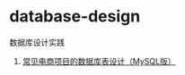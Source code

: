 # database-design
数据库设计实践

1. [常见电商项目的数据库表设计（MySQL版）](https://github.com/gaohanghang/database-design/blob/master/1.%20%E5%B8%B8%E8%A7%81%E7%94%B5%E5%95%86%E9%A1%B9%E7%9B%AE%E7%9A%84%E6%95%B0%E6%8D%AE%E5%BA%93%E8%A1%A8%E8%AE%BE%E8%AE%A1%EF%BC%88MySQL%E7%89%88%EF%BC%89.md)
